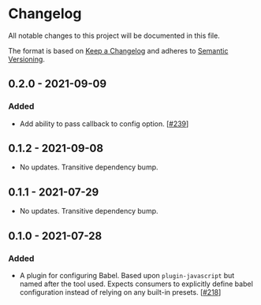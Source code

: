 # Changelog

All notable changes to this project will be documented in this file.

The format is based on [Keep a Changelog](http://keepachangelog.com/en/1.0.0/)
and adheres to [Semantic Versioning](http://semver.org/spec/v2.0.0.html).

<!-- ## Unreleased -->

## 0.2.0 - 2021-09-09

### Added

- Add ability to pass callback to config option. [[#239](https://github.com/Shopify/loom/pull/239)]

## 0.1.2 - 2021-09-08

- No updates. Transitive dependency bump.

## 0.1.1 - 2021-07-29

- No updates. Transitive dependency bump.

## 0.1.0 - 2021-07-28

### Added

- A plugin for configuring Babel. Based upon `plugin-javascript` but named after the tool used. Expects consumers to explicitly define babel configuration instead of relying on any built-in presets. [[#218](https://github.com/Shopify/loom/pull/218)]
